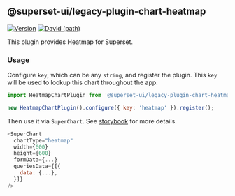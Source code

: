 <!--
Licensed to the Apache Software Foundation (ASF) under one
or more contributor license agreements.  See the NOTICE file
distributed with this work for additional information
regarding copyright ownership.  The ASF licenses this file
to you under the Apache License, Version 2.0 (the
"License"); you may not use this file except in compliance
with the License.  You may obtain a copy of the License at

  http://www.apache.org/licenses/LICENSE-2.0

Unless required by applicable law or agreed to in writing,
software distributed under the License is distributed on an
"AS IS" BASIS, WITHOUT WARRANTIES OR CONDITIONS OF ANY
KIND, either express or implied.  See the License for the
specific language governing permissions and limitations
under the License.
-->

## @superset-ui/legacy-plugin-chart-heatmap

[![Version](https://img.shields.io/npm/v/@superset-ui/legacy-plugin-chart-heatmap.svg?style=flat-square)](https://www.npmjs.com/package/@superset-ui/legacy-plugin-chart-heatmap)
[![David (path)](https://img.shields.io/david/apache-superset/superset-ui-plugins.svg?path=packages%2Fsuperset-ui-legacy-plugin-chart-heatmap&style=flat-square)](https://david-dm.org/apache-superset/superset-ui-plugins?path=packages/superset-ui-legacy-plugin-chart-heatmap)

This plugin provides Heatmap for Superset.

### Usage

Configure `key`, which can be any `string`, and register the plugin. This `key` will be used to
lookup this chart throughout the app.

```js
import HeatmapChartPlugin from '@superset-ui/legacy-plugin-chart-heatmap';

new HeatmapChartPlugin().configure({ key: 'heatmap' }).register();
```

Then use it via `SuperChart`. See
[storybook](https://apache-superset.github.io/superset-ui-plugins/?selectedKind=plugin-chart-heatmap)
for more details.

```js
<SuperChart
  chartType="heatmap"
  width={600}
  height={600}
  formData={...}
  queriesData={[{
    data: {...},
  }]}
/>
```
